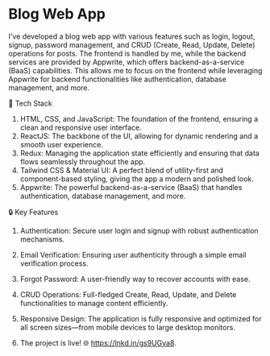 # Blog Web App

I've developed a blog web app with various features such as login, logout, signup, password management, and CRUD (Create, Read, Update, Delete) operations for posts. The frontend is handled by me, while the backend services are provided by Appwrite, which offers backend-as-a-service (BaaS) capabilities. This allows me to focus on the frontend while leveraging Appwrite for backend functionalities like authentication, database management, and more.

🌟 Tech Stack

1. HTML, CSS, and JavaScript​: The foundation of the frontend, ensuring a clean and responsive user interface. 
2. ReactJS: The backbone of the UI, allowing for dynamic rendering and a smooth user experience. 
3. Redux: Managing the application state efficiently and ensuring that data flows seamlessly throughout the app. 
4. Tailwind CSS & Material UI: A perfect blend of utility-first and component-based styling, giving the app a modern and polished look. 
5. Appwrite: The powerful backend-as-a-service (BaaS) that handles authentication, database management, and more.

🔒 Key Features

1. Authentication: Secure user login and signup with robust authentication mechanisms. 
2. Email Verification: Ensuring user authenticity through a simple email verification process. 
3. Forgot Password: A user-friendly way to recover accounts with ease. 
4. CRUD Operations: Full-fledged Create, Read, Update, and Delete functionalities to manage content efficiently. 
5. Responsive Design: The application is fully responsive and optimized for all screen sizes—from mobile devices to large desktop monitors.

6. The project is live! 🌐 https://lnkd.in/gs9UGva8.
